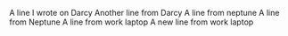A line I wrote on Darcy
Another line from Darcy
A line from neptune
A line from Neptune
A line from work laptop
A new line from work laptop
